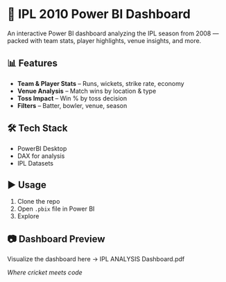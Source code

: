 # 🏏 IPL 2010 Power BI Dashboard

An interactive Power BI dashboard analyzing the IPL season from 2008 — packed with team stats, player highlights, venue insights, and more.

## 📊 Features

- **Team & Player Stats** – Runs, wickets, strike rate, economy  
- **Venue Analysis** – Match wins by location & type  
- **Toss Impact** – Win % by toss decision  
- **Filters** – Batter, bowler, venue, season  

## 🛠 Tech Stack

- PowerBI Desktop
- DAX for analysis 
- IPL Datasets

## ▶️ Usage

1. Clone the repo  
2. Open `.pbix` file in Power BI  
3. Explore

## 📷 Dashboard Preview

Visualize the dashboard here -> IPL ANALYSIS Dashboard.pdf



_Where cricket meets code_
